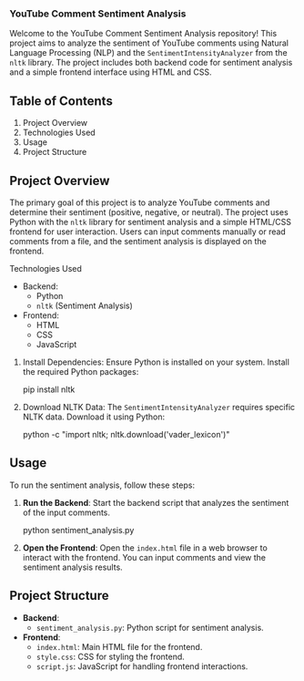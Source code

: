 ### YouTube Comment Sentiment Analysis

Welcome to the YouTube Comment Sentiment Analysis repository! This project aims to analyze the sentiment of YouTube comments using Natural Language Processing (NLP) and the `SentimentIntensityAnalyzer` from the `nltk` library. The project includes both backend code for sentiment analysis and a simple frontend interface using HTML and CSS.

## Table of Contents

1. Project Overview
2. Technologies Used
3. Usage
4. Project Structure

## Project Overview

The primary goal of this project is to analyze YouTube comments and determine their sentiment (positive, negative, or neutral). The project uses Python with the `nltk` library for sentiment analysis and a simple HTML/CSS frontend for user interaction. Users can input comments manually or read comments from a file, and the sentiment analysis is displayed on the frontend.

Technologies Used

- Backend:
  - Python
  - `nltk` (Sentiment Analysis)
- Frontend:
  - HTML
  - CSS
  - JavaScript


1. Install Dependencies:
   Ensure Python is installed on your system. Install the required Python packages:
   
   pip install nltk
   

2. Download NLTK Data:
   The `SentimentIntensityAnalyzer` requires specific NLTK data. Download it using Python:
  
   python -c "import nltk; nltk.download('vader_lexicon')"


## Usage

To run the sentiment analysis, follow these steps:

1. **Run the Backend**:
   Start the backend script that analyzes the sentiment of the input comments.

   python sentiment_analysis.py


2. **Open the Frontend**:
   Open the `index.html` file in a web browser to interact with the frontend. You can input comments and view the sentiment analysis results.

## Project Structure

- **Backend**:
  - `sentiment_analysis.py`: Python script for sentiment analysis.
- **Frontend**:
  - `index.html`: Main HTML file for the frontend.
  - `style.css`: CSS for styling the frontend.
  - `script.js`: JavaScript for handling frontend interactions.

